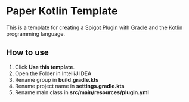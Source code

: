 # Paper Kotlin Template
This is a template for creating a [Spigot Plugin](https://www.spigotmc.org/) with [Gradle](https://gradle.org) and the [Kotlin](https://kotlinlang.org) programming language.

## How to use
1. Click **Use this template**.
2. Open the Folder in IntelliJ IDEA
3. Rename group in **build.gradle.kts**
4. Rename project name in **settings.gradle.kts**
5. Rename main class in **src/main/resources/plugin.yml**